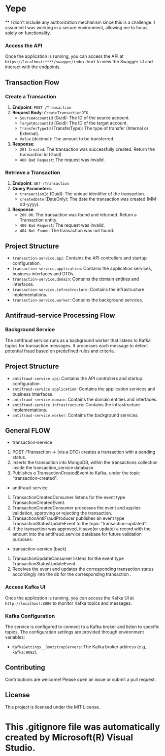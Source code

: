 # Yepe
** I didn't include any authorization mechanism since this is a challenge. I assumed I was working in a secure environment, allowing me to focus solely on functionality.

### Access the API

Once the application is running, you can access the API at `https://localhost:****/swagger/index.html` to view the Swagger UI and interact with the endpoints.

## Transaction Flow

### Create a Transaction

1. **Endpoint**: `POST /Transaction`
2. **Request Body**: `CreateTransactionDTO`
   - `SourceAccountId` (Guid): The ID of the source account.
   - `TargetAccountId` (Guid): The ID of the target account.
   - `TransferTypeId` (TransferType): The type of transfer (Internal or External).
   - `Value` (decimal): The amount to be transferred.
3. **Response**: 
   - `201 Created`: The transaction was successfully created. Return the transaction Id (Guid).
   - `400 Bad Request`: The request was invalid.

### Retrieve a Transaction

1. **Endpoint**: `GET /Transaction`
2. **Query Parameters**:
   - `transactionId` (Guid): The unique identifier of the transaction.
   - `createdDate` (DateOnly): The date the transaction was created (MM-dd-yyyy).
3. **Response**:
   - `200 OK`: The transaction was found and returned. Return a Transaction entity.
   - `400 Bad Request`: The request was invalid.
   - `404 Not Found`: The transaction was not found.

## Project Structure

- `transaction-service.api`: Contains the API controllers and startup configuration.
- `transaction-service.application`: Contains the application services, business interfaces and DTOs.
- `transaction-service.domain`: Contains the domain entities and interfaces.
- `transaction-service.infrastructure`: Contains the infrastructure implementations.
- `transaction-service.worker`: Contains the background services.

## Antifraud-service Processing Flow

### Background Service

The antifraud service runs as a background worker that listens to Kafka topics for transaction messages. It processes each message to detect potential fraud based on predefined rules and criteria.

## Project Structure

- `antifraud-service.api`: Contains the API controllers and startup configuration.
- `antifraud-service.application`: Contains the application services and business interfaces.
- `antifraud-service.domain`: Contains the domain entities and interfaces.
- `antifraud-service.infrastructure`: Contains the infrastructure implementations.
- `antifraud-service.worker`: Contains the background services.

## General FLOW 

- transaction-service  
1) POST /Transaction -> (via a DTO) creates a transaction with a pending status.  
2) Inserts the transaction into MongoDB, within the transactions collection inside the transaction_service database.  
3) Publishes a TransactionCreatedEvent to Kafka, under the topic "transaction-created".  

- antifraud-service  
1) TransactionCreatedConsumer listens for the event type TransactionCreatedEvent.  
2) TransactionCreatedConsumer processes the event and applies validation, approving or rejecting the transaction.  
3) TransactionAntiFraudProducer publishes an event type TransactionStatusUpdateEvent to the topic "transaction-updated".  
4) If the transaction was approved, it save(or update)  a record with the amount into the antifraud_service database for future validation purposes.  

 - transaction-service (back)  
1) TransactionUpdateConsumer listens for the event type TransactionStatusUpdateEvent.  
2) Receives the event and updates the corresponding transaction status accordingly into the db for the corresponding  transaction .  

### Access Kafka UI

Once the application is running, you can access the Kafka UI at `http://localhost:8080` to monitor Kafka topics and messages.


### Kafka Configuration

The service is configured to connect to a Kafka broker and listen to specific topics. The configuration settings are provided through environment variables:

- `KafkaSettings__BootstrapServers`: The Kafka broker address (e.g., `kafka:9092`).


## Contributing

Contributions are welcome! Please open an issue or submit a pull request.

## License

This project is licensed under the MIT License.
# This .gitignore file was automatically created by Microsoft(R) Visual Studio.